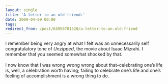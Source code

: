 ```yaml
---
layout: single
title: 'A letter to an old friend:'
date: 2009-04-09 00:00
tags:
redirect_from: /post/64950701520/a-letter-to-an-old-friend
---
```

I remember being very angry at what I felt was an unnecessarily self congratulatory tone of <i>Unzipped</i>, the movie about Isaac Mizrahi. I remember that you seemed somewhat shocked by that.<br/><br/>
I now know that I was wrong wrong wrong about that&ndash;celebrating one&rsquo;s life is, well, a celebration worth having; failing to celebrate one&rsquo;s life and one&rsquo;s feeling of accomplishment is a wrong thing to do.
